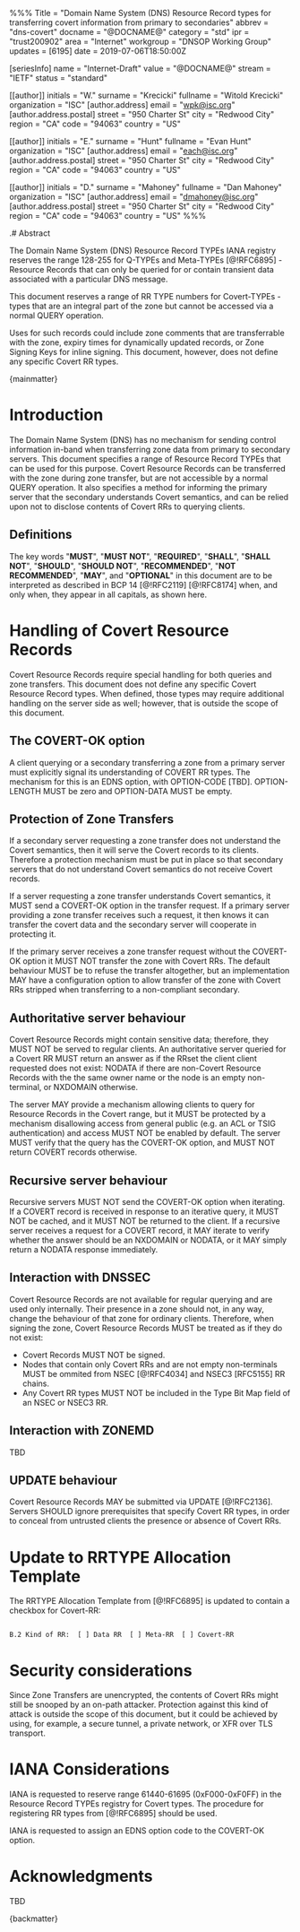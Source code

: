 %%%
Title = "Domain Name System (DNS) Resource Record types for transferring covert information from primary to secondaries"
abbrev = "dns-covert"
docname = "@DOCNAME@"
category = "std"
ipr = "trust200902"
area = "Internet"
workgroup = "DNSOP Working Group"
updates = [6195]
date = 2019-07-06T18:50:00Z

[seriesInfo]
name = "Internet-Draft"
value = "@DOCNAME@"
stream = "IETF"
status = "standard"

[[author]]
initials = "W."
surname = "Krecicki"
fullname = "Witold Krecicki"
organization = "ISC"
[author.address]
 email = "wpk@isc.org"
[author.address.postal]
 street = "950 Charter St"
 city = "Redwood City"
 region = "CA"
 code = "94063"
 country = "US"

[[author]]
initials = "E."
surname = "Hunt"
fullname = "Evan Hunt"
organization = "ISC"
[author.address]
 email = "each@isc.org"
[author.address.postal]
 street = "950 Charter St"
 city = "Redwood City"
 region = "CA"
 code = "94063"
 country = "US"

[[author]]
initials = "D."
surname = "Mahoney"
fullname = "Dan Mahoney"
organization = "ISC"
[author.address]
 email = "dmahoney@isc.org"
[author.address.postal]
 street = "950 Charter St"
 city = "Redwood City"
 region = "CA"
 code = "94063"
 country = "US"
%%%

.# Abstract

The Domain Name System (DNS) Resource Record TYPEs IANA registry reserves
the range 128-255 for Q-TYPEs and Meta-TYPEs [@!RFC6895] - Resource Records
that can only be queried for or contain transient data associated with a
particular DNS message.

This document reserves a range of RR TYPE numbers for Covert-TYPEs - types
that are an integral part of the zone but cannot be accessed via a normal
QUERY operation.

Uses for such records could include zone comments that are transferrable
with the zone, expiry times for dynamically updated records, or Zone
Signing Keys for inline signing. This document, however, does not define
any specific Covert RR types.

{mainmatter}

# Introduction

The Domain Name System (DNS) has no mechanism for sending control
information in-band when transferring zone data from primary to
secondary servers.  This document specifies a range of Resource Record
TYPEs that can be used for this purpose.  Covert Resource Records can be
transferred with the zone during zone transfer, but are not accessible
by a normal QUERY operation.  It also specifies a method for informing
the primary server that the secondary understands Covert semantics, and can
be relied upon not to disclose contents of Covert RRs to querying clients.

## Definitions

The key words "**MUST**", "**MUST NOT**", "**REQUIRED**",
"**SHALL**", "**SHALL NOT**", "**SHOULD**", "**SHOULD NOT**",
"**RECOMMENDED**", "**NOT RECOMMENDED**", "**MAY**", and
"**OPTIONAL**" in this document are to be interpreted as described in
BCP 14 [@!RFC2119] [@!RFC8174] when, and only when, they appear in all
capitals, as shown here.

# Handling of Covert Resource Records

Covert Resource Records require special handling for both queries and zone
transfers. This document does not define any specific Covert Resource
Record types. When defined, those types may require additional handling
on the server side as well; however, that is outside the scope of this
document.

## The COVERT-OK option

A client querying or a secondary transferring a zone from a primary server
must explicitly signal its understanding of COVERT RR types. The mechanism
for this is an EDNS option, with OPTION-CODE [TBD].  OPTION-LENGTH MUST be
zero and OPTION-DATA MUST be empty.

## Protection of Zone Transfers

If a secondary server requesting a zone transfer does not understand
the Covert semantics, then it will serve the Covert records to its clients.
Therefore a protection mechanism must be put in place so that secondary
servers that do not understand Covert semantics do not receive Covert
records.

If a server requesting a zone transfer understands Covert semantics, it
MUST send a COVERT-OK option in the transfer request. If a primary server
providing a zone transfer receives such a request, it then knows it can
transfer the covert data and the secondary server will cooperate in
protecting it.

If the primary server receives a zone transfer request without the
COVERT-OK option it MUST NOT transfer the zone with Covert RRs. The default
behaviour MUST be to refuse the transfer altogether, but an implementation
MAY have a configuration option to allow transfer of the zone with Covert
RRs stripped when transferring to a non-compliant secondary.

## Authoritative server behaviour

Covert Resource Records might contain sensitive data; therefore, they MUST
NOT be served to regular clients.  An authoritative server queried for a
Covert RR MUST return an answer as if the RRset the client client requested
does not exist: NODATA if there are non-Covert Resource Records with the
the same owner name or the node is an empty non-terminal, or NXDOMAIN
otherwise.

The server MAY provide a mechanism allowing clients to query for Resource
Records in the Covert range, but it MUST be protected by a mechanism
disallowing access from general public (e.g. an ACL or TSIG authentication)
and access MUST NOT be enabled by default. The server MUST verify that the
query has the COVERT-OK option, and MUST NOT return COVERT records otherwise.

## Recursive server behaviour

Recursive servers MUST NOT send the COVERT-OK option when iterating. If a
COVERT record is received in response to an iterative query, it MUST NOT be
cached, and it MUST NOT be returned to the client. If a recursive server
receives a request for a COVERT record, it MAY iterate to verify whether
the answer should be an NXDOMAIN or NODATA, or it MAY simply return a
NODATA response immediately.

## Interaction with DNSSEC

Covert Resource Records are not available for regular querying and are
used only internally. Their presence in a zone should not, in any way,
change the behaviour of that zone for ordinary clients. Therefore, when
signing the zone, Covert Resource Records MUST be treated as if they do
not exist:
 - Covert Records MUST NOT be signed.
 - Nodes that contain only Covert RRs and are not empty non-terminals MUST
   be ommited from NSEC [@!RFC4034] and NSEC3 [RFC5155] RR chains.
 - Any Covert RR types MUST NOT be included in the Type Bit Map field of
   an NSEC or NSEC3 RR.

## Interaction with ZONEMD

TBD

## UPDATE behaviour

Covert Resource Records MAY be submitted via UPDATE [@!RFC2136]. Servers
SHOULD ignore prerequisites that specify Covert RR types, in order to
conceal from untrusted clients the presence or absence of Covert RRs.

# Update to RRTYPE Allocation Template

The RRTYPE Allocation Template from [@!RFC6895] is updated to contain a
checkbox for Covert-RR:

~~~ ascii-art

B.2 Kind of RR:  [ ] Data RR  [ ] Meta-RR  [ ] Covert-RR

~~~

# Security considerations

Since Zone Transfers are unencrypted, the contents of Covert RRs might still
be snooped by an on-path attacker. Protection against this kind of attack is
outside the scope of this document, but it could be achieved by using, for
example, a secure tunnel, a private network, or XFR over TLS transport.

# IANA Considerations

IANA is requested to reserve range 61440-61695 (0xF000-0xF0FF) in the
Resource Record TYPEs registry for Covert types. The procedure for
registering RR types from [@!RFC6895] should be used.

IANA is requested to assign an EDNS option code to the COVERT-OK option.

# Acknowledgments

TBD

{backmatter}

